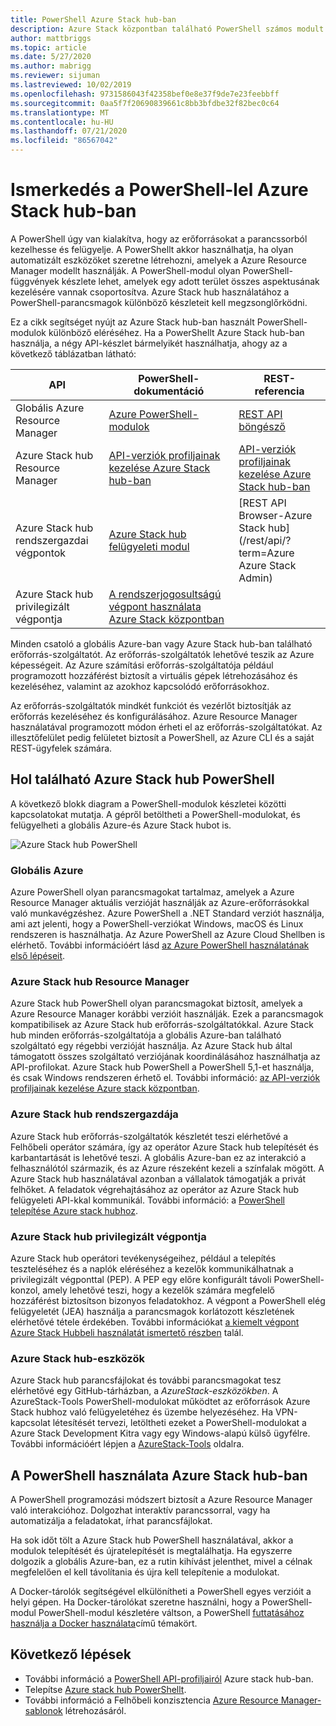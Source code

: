 ```yaml
---
title: PowerShell Azure Stack hub-ban
description: Azure Stack központban található PowerShell számos modult és kontextust tartalmaz.
author: mattbriggs
ms.topic: article
ms.date: 5/27/2020
ms.author: mabrigg
ms.reviewer: sijuman
ms.lastreviewed: 10/02/2019
ms.openlocfilehash: 9731586043f42358bef0e8e37f9de7e23feebbff
ms.sourcegitcommit: 0aa5f7f20690839661c8bb3bfdbe32f82bec0c64
ms.translationtype: MT
ms.contentlocale: hu-HU
ms.lasthandoff: 07/21/2020
ms.locfileid: "86567042"
---
```

# <a name="get-started-with-powershell-in-azure-stack-hub"></a>Ismerkedés a PowerShell-lel Azure Stack hub-ban

A PowerShell úgy van kialakítva, hogy az erőforrásokat a parancssorból kezelhesse és felügyelje. A PowerShellt akkor használhatja, ha olyan automatizált eszközöket szeretne létrehozni, amelyek a Azure Resource Manager modellt használják. A PowerShell-modul olyan PowerShell-függvények készlete lehet, amelyek egy adott terület összes aspektusának kezelésére vannak csoportosítva. Azure Stack hub használatához a PowerShell-parancsmagok különböző készleteit kell megzsonglőrködni.

Ez a cikk segítséget nyújt az Azure Stack hub-ban használt PowerShell-modulok különböző eléréséhez. Ha a PowerShellt Azure Stack hub-ban használja, a négy API-készlet bármelyikét használhatja, ahogy az a következő táblázatban látható:

| API | PowerShell-dokumentáció | REST-referencia |
| --- | --- | --- |
| Globális Azure Resource Manager | [Azure PowerShell-modulok](https://github.com/Azure/azure-powershell/blob/master/documentation/azure-powershell-modules.md) | [REST API böngésző](/rest/api/) |
| Azure Stack hub Resource Manager | [API-verziók profiljainak kezelése Azure Stack hub-ban](azure-stack-version-profiles.md) | [API-verziók profiljainak kezelése Azure Stack hub-ban](azure-stack-version-profiles.md) |
| Azure Stack hub rendszergazdai végpontok | [Azure Stack hub felügyeleti modul](/powershell/azure/azure-stack/overview) | [REST API Browser-Azure Stack hub](/rest/api/?term=Azure Azure Stack Admin) |
| Azure Stack hub privilegizált végpontja | [A rendszerjogosultságú végpont használata Azure Stack központban](../operator/azure-stack-privileged-endpoint.md) | |

Minden csatoló a globális Azure-ban vagy Azure Stack hub-ban található erőforrás-szolgáltatót. Az erőforrás-szolgáltatók lehetővé teszik az Azure képességeit. Az Azure számítási erőforrás-szolgáltatója például programozott hozzáférést biztosít a virtuális gépek létrehozásához és kezeléséhez, valamint az azokhoz kapcsolódó erőforrásokhoz.

Az erőforrás-szolgáltatók mindkét funkciót és vezérlőt biztosítják az erőforrás kezeléséhez és konfigurálásához. Azure Resource Manager használatával programozott módon érheti el az erőforrás-szolgáltatókat. Az illesztőfelület pedig felületet biztosít a PowerShell, az Azure CLI és a saját REST-ügyfelek számára.

## <a name="where-to-find-azure-stack-hub-powershell"></a>Hol található Azure Stack hub PowerShell

A következő blokk diagram a PowerShell-modulok készletei közötti kapcsolatokat mutatja. A gépről betöltheti a PowerShell-modulokat, és felügyelheti a globális Azure-és Azure Stack hubot is.

![Azure Stack hub PowerShell](media/azure-stack-powershell-overview/azure-stack-powerShell.svg)

### <a name="global-azure"></a>Globális Azure

Azure PowerShell olyan parancsmagokat tartalmaz, amelyek a Azure Resource Manager aktuális verzióját használják az Azure-erőforrásokkal való munkavégzéshez. Azure PowerShell a .NET Standard verziót használja, ami azt jelenti, hogy a PowerShell-verziókat Windows, macOS és Linux rendszeren is használhatja. Az Azure PowerShell az Azure Cloud Shellben is elérhető. További információért lásd [az Azure PowerShell használatának első lépéseit](/powershell/azure/get-started-azureps).

### <a name="azure-stack-hub-resource-manager"></a>Azure Stack hub Resource Manager

Azure Stack hub PowerShell olyan parancsmagokat biztosít, amelyek a Azure Resource Manager korábbi verzióit használják. Ezek a parancsmagok kompatibilisek az Azure Stack hub erőforrás-szolgáltatókkal. Azure Stack hub minden erőforrás-szolgáltatója a globális Azure-ban található szolgáltató egy régebbi verzióját használja. Az Azure Stack hub által támogatott összes szolgáltató verziójának koordinálásához használhatja az API-profilokat. Azure Stack hub PowerShell a PowerShell 5,1-et használja, és csak Windows rendszeren érhető el. További információ: [az API-verziók profiljainak kezelése Azure stack központban](azure-stack-version-profiles.md).

### <a name="azure-stack-hub-administrator"></a>Azure Stack hub rendszergazdája

Azure Stack hub erőforrás-szolgáltatók készletét teszi elérhetővé a Felhőbeli operátor számára, így az operátor Azure Stack hub telepítését és karbantartását is lehetővé teszi. A globális Azure-ban ez az interakció a felhasználótól származik, és az Azure részeként kezeli a színfalak mögött. A Azure Stack hub használatával azonban a vállalatok támogatják a privát felhőket. A feladatok végrehajtásához az operátor az Azure Stack hub felügyeleti API-kkal kommunikál. További információ: a [PowerShell telepítése Azure stack hubhoz](../operator/azure-stack-powershell-install.md).

### <a name="azure-stack-hub-privileged-endpoint"></a>Azure Stack hub privilegizált végpontja

Azure Stack hub operátori tevékenységeihez, például a telepítés teszteléséhez és a naplók eléréséhez a kezelők kommunikálhatnak a privilegizált végponttal (PEP). A PEP egy előre konfigurált távoli PowerShell-konzol, amely lehetővé teszi, hogy a kezelők számára megfelelő hozzáférést biztosítson bizonyos feladatokhoz. A végpont a PowerShell elég felügyeletét (JEA) használja a parancsmagok korlátozott készletének elérhetővé tétele érdekében. További információkat [a kiemelt végpont Azure Stack Hubbeli használatát ismertető részben](../operator/azure-stack-privileged-endpoint.md) talál.

### <a name="azure-stack-hub-tools"></a>Azure Stack hub-eszközök

Azure Stack hub parancsfájlokat és további parancsmagokat tesz elérhetővé egy GitHub-tárházban, a *AzureStack-eszközökben*. A AzureStack-Tools PowerShell-modulokat működtet az erőforrások Azure Stack hubhoz való felügyeletéhez és üzembe helyezéséhez. Ha VPN-kapcsolat létesítését tervezi, letöltheti ezeket a PowerShell-modulokat a Azure Stack Development Kitra vagy egy Windows-alapú külső ügyfélre. További információért lépjen a [AzureStack-Tools](https://github.com/Azure/AzureStack-Tools) oldalra.

## <a name="work-with-powershell-in-azure-stack-hub"></a>A PowerShell használata Azure Stack hub-ban

A PowerShell programozási módszert biztosít a Azure Resource Manager való interakcióhoz. Dolgozhat interaktív parancssorral, vagy ha automatizálja a feladatokat, írhat parancsfájlokat.

Ha sok időt tölt a Azure Stack hub PowerShell használatával, akkor a modulok telepítését és újratelepítését is megtalálhatja. Ha egyszerre dolgozik a globális Azure-ban, ez a rutin kihívást jelenthet, mivel a célnak megfelelően el kell távolítania és újra kell telepítenie a modulokat. 

A Docker-tárolók segítségével elkülönítheti a PowerShell egyes verzióit a helyi gépen. Ha Docker-tárolókat szeretne használni, hogy a PowerShell-modul PowerShell-modul készletére váltson, a PowerShell [futtatásához használja a Docker használata](azure-stack-powershell-user-docker.md)című témakört.


## <a name="next-steps"></a>Következő lépések

- További információ a [PowerShell API-profiljairól](azure-stack-version-profiles.md) Azure stack hub-ban.
- Telepítse [Azure stack hub PowerShellt](../operator/azure-stack-powershell-install.md).
- További információ a Felhőbeli konzisztencia [Azure Resource Manager-sablonok](azure-stack-develop-templates.md) létrehozásáról.
